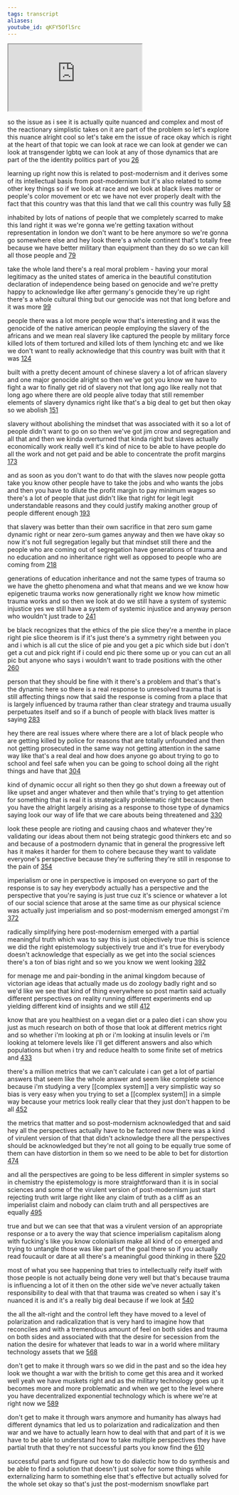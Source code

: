 ```yaml
---
tags: transcript
aliases:
youtube_id: qKFY5OflSrc
---
```


<div class="yt-container"><iframe src="https://www.youtube.com/embed/qKFY5OflSrc"></iframe></div>

so the issue as i see it is actually quite nuanced and complex and most of the reactionary simplistic takes on it are part of the problem so let's explore this nuance alright cool so let's take em the issue of race okay which is right at the heart of that topic we can look at race we can look at gender we can look at transgender lgbtq we can look at any of those dynamics that are part of the the identity politics part of you [26](https://www.youtube.com/watch?v=qKFY5OflSrc&t=26.609s)

learning up right now this is related to post-modernism and it derives some of its intellectual basis from post-modernism but it's also related to some other key things so if we look at race and we look at black lives matter or people's color movement or etc we have not ever properly dealt with the fact that this country was that this land that we call this country was fully [58](https://www.youtube.com/watch?v=qKFY5OflSrc&t=58.05s)

inhabited by lots of nations of people that we completely scarred to make this land right it was we're gonna we're getting taxation without representation in london we don't want to be here anymore so we're gonna go somewhere else and hey look there's a whole continent that's totally free because we have better military than equipment than they do so we can kill all those people and [79](https://www.youtube.com/watch?v=qKFY5OflSrc&t=79.32s)

take the whole land there's a real moral  problem - having your moral legitimacy as the united states of america in the beautiful constitution declaration of independence being based on genocide and we're pretty happy to acknowledge like after germany's genocide they're up right there's a whole cultural thing but our genocide was not that long before and it was more [99](https://www.youtube.com/watch?v=qKFY5OflSrc&t=99.869s)

people there was a lot more people wow that's interesting and it was the genocide of the native american people employing the slavery of the africans and we mean real slavery like captured the people by military force killed lots of them tortured and killed lots of them lynching etc and we like we don't want to really acknowledge that this country was built with that it was [124](https://www.youtube.com/watch?v=qKFY5OflSrc&t=124.59s)

built with a pretty decent amount of chinese slavery a lot of african slavery and one major genocide alright so then we've got you know we have to fight a war to finally get rid of slavery not that long ago like really not that long ago where there are old people alive today that still remember elements of slavery dynamics right like that's a big deal to get but then okay so we abolish [151](https://www.youtube.com/watch?v=qKFY5OflSrc&t=151.76s)

slavery without abolishing the mindset that was associated with it so a lot of people didn't want to go on so then we've got jim crow and segregation and all that and then we kinda overturned that kinda right but slaves actually economically work really well it's kind of nice to be able to have people do all the work and not get paid and be able to concentrate the profit margins [173](https://www.youtube.com/watch?v=qKFY5OflSrc&t=173.9s)

and as soon as you don't want to do that with the slaves now people gotta take you know other people have to take the  jobs and who wants the jobs and then you have to dilute the profit margin to pay minimum wages so there's a lot of people that just didn't like that right for legit legit understandable reasons and they could justify making another group of people different enough [193](https://www.youtube.com/watch?v=qKFY5OflSrc&t=193.25s)

that slavery was better than their own sacrifice in that zero sum game dynamic right or near zero-sum games anyway and then we have okay so now it's not full segregation legally but that mindset still there and the people who are coming out of segregation have generations of trauma and no education and no inheritance right well as opposed to people who are coming from [218](https://www.youtube.com/watch?v=qKFY5OflSrc&t=218.93s)

generations of education inheritance and not the same types of trauma so we have the ghetto phenomena and what that means and we we know how epigenetic trauma works now generationally right we know how mimetic trauma works and so then we look at do we still have a system of systemic injustice yes we still have a system of systemic injustice and anyway person who wouldn't just trade to [241](https://www.youtube.com/watch?v=qKFY5OflSrc&t=241.1s)

be black recognizes that the ethics of the pie slice they're a menthe in place right pie slice theorem is if it's just there's a symmetry right between you and i which is all cut the slice of pie and you get a pic which side but i don't get a cut and pick right if i could end pic there some up or you can cut an all pic but anyone who says i wouldn't want to trade positions with the other [260](https://www.youtube.com/watch?v=qKFY5OflSrc&t=260.96s)

person that they should be fine with it there's a problem and that's that's the dynamic here so there is a real response to unresolved trauma that is still affecting things now that said the response is coming from a place that is largely influenced by trauma rather than clear strategy and trauma usually perpetuates itself and so if a bunch of people with black lives matter is saying [283](https://www.youtube.com/watch?v=qKFY5OflSrc&t=283.38s)

hey there are real issues where where there are a lot of black people who are getting killed by police for reasons that are totally unfounded and then not getting prosecuted in the same way not getting attention in the same way like that's a real deal and how does anyone go about trying to go to school and feel safe when you can be going to school doing all the right things and have that [304](https://www.youtube.com/watch?v=qKFY5OflSrc&t=304.59s)

kind of dynamic occur all right so then they go shut down a freeway out of like upset and anger whatever and then while that's trying to get attention for something that is real it is strategically problematic right because then you have the alright largely arising as a response to those type of dynamics saying look our way of life that we care abouts being threatened and [330](https://www.youtube.com/watch?v=qKFY5OflSrc&t=330.539s)

look these people are rioting and causing chaos and whatever they're validating our ideas about them not being strategic good thinkers etc and so and because of a postmodern dynamic that in general the progressive left has it makes it harder for them to cohere because they want to validate everyone's perspective because they're suffering they're still in response to the pain of [354](https://www.youtube.com/watch?v=qKFY5OflSrc&t=354.12s)

imperialism or one in perspective is imposed on everyone so part of the response is to say hey everybody actually has a perspective and the perspective that you're saying is just true cuz it's science or whatever a lot of our social science that arose at the same time as our physical science was actually just imperialism and so post-modernism emerged amongst i'm [372](https://www.youtube.com/watch?v=qKFY5OflSrc&t=372.27s)

radically simplifying here post-modernism emerged with a partial meaningful truth which was to say this is just objectively true this is science we did the right epistemology subjectively true and it's true for everybody doesn't acknowledge that especially as we get into the social sciences there's a ton of bias right and so we you know we went looking [392](https://www.youtube.com/watch?v=qKFY5OflSrc&t=392.55s)

for menage me and pair-bonding in the animal kingdom because of victorian age ideas that actually made us do zoology badly right and so we'd like we see that kind of thing everywhere so post martin said actually different perspectives on reality running different experiments end up yielding different kind of insights and we still [412](https://www.youtube.com/watch?v=qKFY5OflSrc&t=412.38s)

know that are you healthiest on a vegan diet or a paleo diet i can show you just as much research on both of those that look at different metrics right and so whether i'm looking at ph or i'm looking at insulin levels or i'm looking at telomere levels like i'll get different answers and also which populations but when i try and reduce health to some finite set of metrics and [433](https://www.youtube.com/watch?v=qKFY5OflSrc&t=433.59s)

there's a million metrics that we can't calculate i can get a lot of partial answers that seem like the whole answer and seem like complete science because i'm studying a very [[complex system]] a very simplistic way so bias is very easy when you trying to set a [[complex system]] in a simple way because your metrics look really clear that they just don't happen to be all [452](https://www.youtube.com/watch?v=qKFY5OflSrc&t=452.04s)

the metrics that matter and so post-modernism acknowledged that and said hey all the perspectives actually have to be factored now there was a kind of virulent version of that that didn't acknowledge there all the perspectives should be acknowledged but they're not all going to be equally true some of them can have distortion in them so we need to be able to bet for distortion [474](https://www.youtube.com/watch?v=qKFY5OflSrc&t=474.0s)

and all the perspectives are going to be less different in simpler systems so in chemistry the epistemology is more straightforward than it is in social sciences and some of the virulent version of post-modernism just start rejecting truth writ large right like any claim of truth as a cliff as an imperialist claim and nobody can claim truth and all perspectives are equally [495](https://www.youtube.com/watch?v=qKFY5OflSrc&t=495.78s)

true and but we can see that that was a virulent version of an appropriate response or a to avery the way that science imperialism capitalism along with fucking's like you know colonialism make all kind of co emerged and trying to untangle those was like part of the goal there so if you actually read foucault or dare at all there's a meaningful good thinking in there [520](https://www.youtube.com/watch?v=qKFY5OflSrc&t=520.53s)

most of what you see happening that tries to intellectually reify itself with those people is not actually being done very well but that's because trauma is influencing a lot of it then on the other side we've never actually taken responsibility to deal with that that trauma was created so when i say it's nuanced it is and it's a really big deal because if we look at [540](https://www.youtube.com/watch?v=qKFY5OflSrc&t=540.96s)

the all the alt-right and the control left they have moved to a level of polarization and radicalization that is very hard to imagine how that reconciles and with a tremendous amount of feel on both sides and trauma on both sides and associated with that the desire for secession from the nation the desire for whatever that leads to war in a world where military technology assets that we [568](https://www.youtube.com/watch?v=qKFY5OflSrc&t=568.35s)

don't get to make it through wars so we did in the past and so the idea hey look we thought a war with the british to come get this area and it worked well yeah we have muskets right and as the military technology goes up it becomes more and more problematic and when we get to the level where you have decentralized exponential technology which is where we're at right now we [589](https://www.youtube.com/watch?v=qKFY5OflSrc&t=589.04s)

don't get to make it through wars anymore and humanity has always had different dynamics that led us to polarization and radicalization and then war and we have to actually learn how to  deal with that and part of it is we have to be able to understand how to take multiple perspectives they have partial truth that they're not successful parts you know find the [610](https://www.youtube.com/watch?v=qKFY5OflSrc&t=610.94s)

successful parts and figure out how to do dialectic how to do synthesis and be able to find a solution that doesn't just solve for some things while externalizing harm to something else that's effective but actually solved for the whole set okay so that's just the post-modernism snowflake part